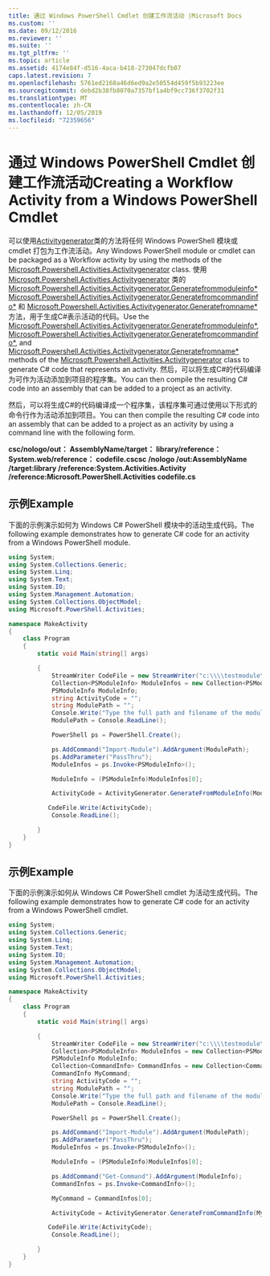 ```yaml
---
title: 通过 Windows PowerShell Cmdlet 创建工作流活动 |Microsoft Docs
ms.custom: ''
ms.date: 09/12/2016
ms.reviewer: ''
ms.suite: ''
ms.tgt_pltfrm: ''
ms.topic: article
ms.assetid: 4174e84f-d516-4aca-b418-273047dcfb07
caps.latest.revision: 7
ms.openlocfilehash: 5761ed2168a46d6ed9a2e50554d459f5b93223ee
ms.sourcegitcommit: debd2b38fb8070a7357bf1a4bf9cc736f3702f31
ms.translationtype: MT
ms.contentlocale: zh-CN
ms.lasthandoff: 12/05/2019
ms.locfileid: "72359656"
---
```

# <a name="creating-a-workflow-activity-from-a-windows-powershell-cmdlet"></a><span data-ttu-id="2bc33-102">通过 Windows PowerShell Cmdlet 创建工作流活动</span><span class="sxs-lookup"><span data-stu-id="2bc33-102">Creating a Workflow Activity from a Windows PowerShell Cmdlet</span></span>

<span data-ttu-id="2bc33-103">可以使用[Activitygenerator](/dotnet/api/Microsoft.PowerShell.Activities.ActivityGenerator)类的方法将任何 Windows PowerShell 模块或 cmdlet 打包为工作流活动。</span><span class="sxs-lookup"><span data-stu-id="2bc33-103">Any Windows PowerShell module or cmdlet can be packaged as a Workflow activity by using the methods of the [Microsoft.Powershell.Activities.Activitygenerator](/dotnet/api/Microsoft.PowerShell.Activities.ActivityGenerator) class.</span></span> <span data-ttu-id="2bc33-104">使用 [Microsoft.Powershell.Activities.Activitygenerator](/dotnet/api/Microsoft.PowerShell.Activities.ActivityGenerator) 类的 [Microsoft.Powershell.Activities.Activitygenerator.Generatefrommoduleinfo\*](/dotnet/api/Microsoft.PowerShell.Activities.ActivityGenerator.GenerateFromModuleInfo)[Microsoft.Powershell.Activities.Activitygenerator.Generatefromcommandinfo\*](/dotnet/api/Microsoft.PowerShell.Activities.ActivityGenerator.GenerateFromCommandInfo) 和 [Microsoft.Powershell.Activities.Activitygenerator.Generatefromname\*](/dotnet/api/Microsoft.PowerShell.Activities.ActivityGenerator.GenerateFromName) 方法，用于生成C#表示活动的代码。</span><span class="sxs-lookup"><span data-stu-id="2bc33-104">Use the [Microsoft.Powershell.Activities.Activitygenerator.Generatefrommoduleinfo\*](/dotnet/api/Microsoft.PowerShell.Activities.ActivityGenerator.GenerateFromModuleInfo), [Microsoft.Powershell.Activities.Activitygenerator.Generatefromcommandinfo\*](/dotnet/api/Microsoft.PowerShell.Activities.ActivityGenerator.GenerateFromCommandInfo), and [Microsoft.Powershell.Activities.Activitygenerator.Generatefromname\*](/dotnet/api/Microsoft.PowerShell.Activities.ActivityGenerator.GenerateFromName) methods of the [Microsoft.Powershell.Activities.Activitygenerator](/dotnet/api/Microsoft.PowerShell.Activities.ActivityGenerator) class to generate C# code that represents an activity.</span></span> <span data-ttu-id="2bc33-105">然后，可以将生成C#的代码编译为可作为活动添加到项目的程序集。</span><span class="sxs-lookup"><span data-stu-id="2bc33-105">You can then compile the resulting C# code into an assembly that can be added to a project as an activity.</span></span>

<span data-ttu-id="2bc33-106">然后，可以将生成C#的代码编译成一个程序集，该程序集可通过使用以下形式的命令行作为活动添加到项目。</span><span class="sxs-lookup"><span data-stu-id="2bc33-106">You can then compile the resulting C# code into an assembly that can be added to a project as an activity by using a command line with the following form.</span></span>

<span data-ttu-id="2bc33-107">**csc/nologo/out： AssemblyName/target： library/reference： System.web/reference： codefile.cs**</span><span class="sxs-lookup"><span data-stu-id="2bc33-107">**csc /nologo /out:AssemblyName /target:library /reference:System.Activities.Activity /reference:Microsoft.PowerShell.Activities codefile.cs**</span></span>

## <a name="example"></a><span data-ttu-id="2bc33-108">示例</span><span class="sxs-lookup"><span data-stu-id="2bc33-108">Example</span></span>

<span data-ttu-id="2bc33-109">下面的示例演示如何为 Windows C# PowerShell 模块中的活动生成代码。</span><span class="sxs-lookup"><span data-stu-id="2bc33-109">The following example demonstrates how to generate C# code for an activity from a Windows PowerShell module.</span></span>

```csharp
using System;
using System.Collections.Generic;
using System.Linq;
using System.Text;
using System.IO;
using System.Management.Automation;
using System.Collections.ObjectModel;
using Microsoft.PowerShell.Activities;

namespace MakeActivity
{
    class Program
    {
        static void Main(string[] args)

        {
            StreamWriter CodeFile = new StreamWriter("c:\\\\testmodule\\codefile.cs");
            Collection<PSModuleInfo> ModuleInfos = new Collection<PSModuleInfo> { };
            PSModuleInfo ModuleInfo;
            string ActivityCode = "";
            string ModulePath = "";
            Console.Write("Type the full path and filename of the module to process:");
            ModulePath = Console.ReadLine();

            PowerShell ps = PowerShell.Create();

            ps.AddCommand("Import-Module").AddArgument(ModulePath);
            ps.AddParameter("PassThru");
            ModuleInfos = ps.Invoke<PSModuleInfo>();

            ModuleInfo = (PSModuleInfo)ModuleInfos[0];

            ActivityCode = ActivityGenerator.GenerateFromModuleInfo(ModuleInfo, "MyNamespace").First<String>();

           CodeFile.Write(ActivityCode);
            Console.ReadLine();

        }
    }
}

```

## <a name="example"></a><span data-ttu-id="2bc33-110">示例</span><span class="sxs-lookup"><span data-stu-id="2bc33-110">Example</span></span>

<span data-ttu-id="2bc33-111">下面的示例演示如何从 Windows C# PowerShell cmdlet 为活动生成代码。</span><span class="sxs-lookup"><span data-stu-id="2bc33-111">The following example demonstrates how to generate C# code for an activity from a Windows PowerShell cmdlet.</span></span>

```csharp
using System;
using System.Collections.Generic;
using System.Linq;
using System.Text;
using System.IO;
using System.Management.Automation;
using System.Collections.ObjectModel;
using Microsoft.PowerShell.Activities;

namespace MakeActivity
{
    class Program
    {
        static void Main(string[] args)

        {
            StreamWriter CodeFile = new StreamWriter("c:\\\\testmodule\\codefile.cs");
            Collection<PSModuleInfo> ModuleInfos = new Collection<PSModuleInfo> { };
            PSModuleInfo ModuleInfo;
            Collection<CommandInfo> CommandInfos = new Collection<CommandInfo> { };
            CommandInfo MyCommand;
            string ActivityCode = "";
            string ModulePath = "";
            Console.Write("Type the full path and filename of the module to process:");
            ModulePath = Console.ReadLine();

            PowerShell ps = PowerShell.Create();

            ps.AddCommand("Import-Module").AddArgument(ModulePath);
            ps.AddParameter("PassThru");
            ModuleInfos = ps.Invoke<PSModuleInfo>();

            ModuleInfo = (PSModuleInfo)ModuleInfos[0];

            ps.AddCommand("Get-Command").AddArgument(ModuleInfo);
            CommandInfos = ps.Invoke<CommandInfo>();

            MyCommand = CommandInfos[0];

            ActivityCode = ActivityGenerator.GenerateFromCommandInfo(MyCommand, "MyNamespace");

           CodeFile.Write(ActivityCode);
            Console.ReadLine();

        }
    }
}

```